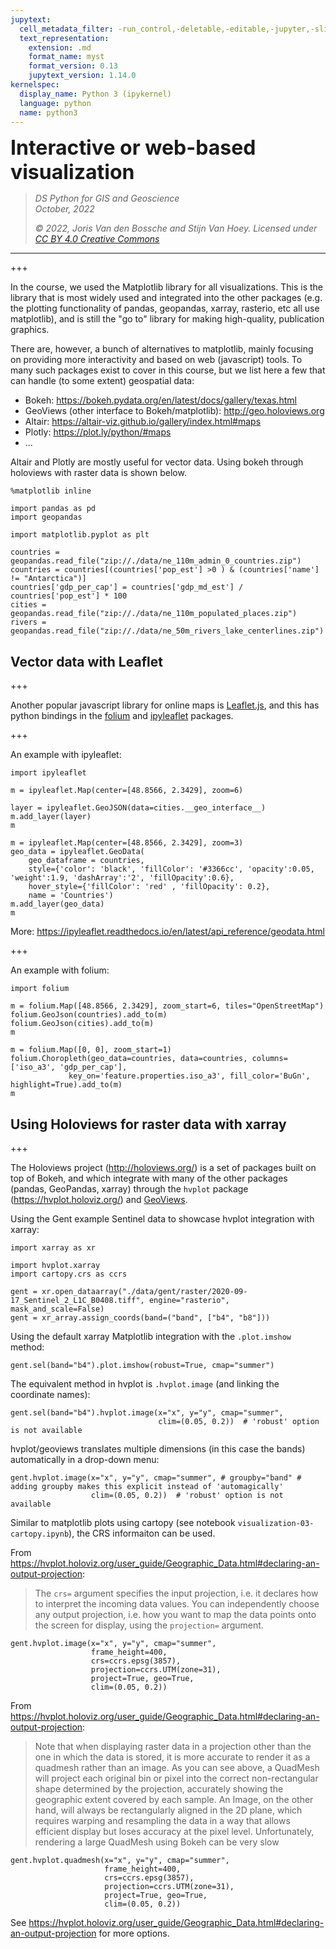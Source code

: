```yaml
---
jupytext:
  cell_metadata_filter: -run_control,-deletable,-editable,-jupyter,-slideshow
  text_representation:
    extension: .md
    format_name: myst
    format_version: 0.13
    jupytext_version: 1.14.0
kernelspec:
  display_name: Python 3 (ipykernel)
  language: python
  name: python3
---
```


<p><font size="6"><b>Interactive or web-based visualization</b></font></p>


> *DS Python for GIS and Geoscience*  
> *October, 2022*
>
> *© 2022, Joris Van den Bossche and Stijn Van Hoey. Licensed under [CC BY 4.0 Creative Commons](https://creativecommons.org/licenses/by/4.0/)*

---

+++

In the course, we used the Matplotlib library for all visualizations. This is the library that is most widely used and integrated into the other packages (e.g. the plotting functionality of pandas, geopandas, xarray, rasterio, etc all use matplotlib), and is still the "go to" library for making high-quality, publication graphics. 

There are, however, a bunch of alternatives to matplotlib, mainly focusing on providing more interactivity and based on web (javascript) tools. To many such packages exist to cover in this course, but we list here a few that can handle (to some extent) geospatial data:

- Bokeh: https://bokeh.pydata.org/en/latest/docs/gallery/texas.html
- GeoViews (other interface to Bokeh/matplotlib): http://geo.holoviews.org
- Altair: https://altair-viz.github.io/gallery/index.html#maps
- Plotly: https://plot.ly/python/#maps
- ...


Altair and Plotly are mostly useful for vector data. Using bokeh through holoviews with raster data is shown below.

```{code-cell} ipython3
%matplotlib inline

import pandas as pd
import geopandas

import matplotlib.pyplot as plt
```

```{code-cell} ipython3
countries = geopandas.read_file("zip://./data/ne_110m_admin_0_countries.zip")
countries = countries[(countries['pop_est'] >0 ) & (countries['name'] != "Antarctica")]
countries['gdp_per_cap'] = countries['gdp_md_est'] / countries['pop_est'] * 100
cities = geopandas.read_file("zip://./data/ne_110m_populated_places.zip")
rivers = geopandas.read_file("zip://./data/ne_50m_rivers_lake_centerlines.zip")
```

## Vector data with Leaflet

+++

Another popular javascript library for online maps is [Leaflet.js](https://leafletjs.com/), and this has python bindings in the [folium](https://github.com/python-visualization/folium) and [ipyleaflet](https://github.com/jupyter-widgets/ipyleaflet) packages.

+++

An example with ipyleaflet:

```{code-cell} ipython3
import ipyleaflet
```

```{code-cell} ipython3
m = ipyleaflet.Map(center=[48.8566, 2.3429], zoom=6)

layer = ipyleaflet.GeoJSON(data=cities.__geo_interface__)
m.add_layer(layer)
m
```

```{code-cell} ipython3
m = ipyleaflet.Map(center=[48.8566, 2.3429], zoom=3)
geo_data = ipyleaflet.GeoData(
    geo_dataframe = countries,
    style={'color': 'black', 'fillColor': '#3366cc', 'opacity':0.05, 'weight':1.9, 'dashArray':'2', 'fillOpacity':0.6},
    hover_style={'fillColor': 'red' , 'fillOpacity': 0.2},
    name = 'Countries')
m.add_layer(geo_data)
m
```

More: https://ipyleaflet.readthedocs.io/en/latest/api_reference/geodata.html

+++

An example with folium:

```{code-cell} ipython3
import folium
```

```{code-cell} ipython3
m = folium.Map([48.8566, 2.3429], zoom_start=6, tiles="OpenStreetMap")
folium.GeoJson(countries).add_to(m)
folium.GeoJson(cities).add_to(m)
m
```

```{code-cell} ipython3
m = folium.Map([0, 0], zoom_start=1)
folium.Choropleth(geo_data=countries, data=countries, columns=['iso_a3', 'gdp_per_cap'],
             key_on='feature.properties.iso_a3', fill_color='BuGn', highlight=True).add_to(m)
m
```

## Using Holoviews for raster data with xarray

+++

The Holoviews project (http://holoviews.org/) is a set of packages built on top of Bokeh, and which integrate with many of the other packages (pandas, GeoPandas, xarray) through the `hvplot` package (https://hvplot.holoviz.org/) and [GeoViews](https://geoviews.org/).

Using the Gent example Sentinel data to showcase hvplot integration with xarray:

```{code-cell} ipython3
import xarray as xr

import hvplot.xarray
import cartopy.crs as ccrs
```

```{code-cell} ipython3
gent = xr.open_dataarray("./data/gent/raster/2020-09-17_Sentinel_2_L1C_B0408.tiff", engine="rasterio", mask_and_scale=False)
gent = xr_array.assign_coords(band=("band", ["b4", "b8"]))
```

Using the default xarray Matplotlib integration with the `.plot.imshow` method:

```{code-cell} ipython3
gent.sel(band="b4").plot.imshow(robust=True, cmap="summer")
```

The equivalent method in hvplot is `.hvplot.image` (and linking the coordinate names):

```{code-cell} ipython3
gent.sel(band="b4").hvplot.image(x="x", y="y", cmap="summer", 
                                 clim=(0.05, 0.2))  # 'robust' option is not available
```

hvplot/geoviews translates multiple dimensions (in this case the bands) automatically in a drop-down menu:

```{code-cell} ipython3
gent.hvplot.image(x="x", y="y", cmap="summer", # groupby="band" # adding groupby makes this explicit instead of 'automagically'
                  clim=(0.05, 0.2))  # 'robust' option is not available
```

Similar to matplotlib plots using cartopy (see notebook `visualization-03-cartopy.ipynb`), the CRS informaiton can be used.

From https://hvplot.holoviz.org/user_guide/Geographic_Data.html#declaring-an-output-projection:

> The `crs=` argument specifies the input projection, i.e. it declares how to interpret the incoming data values. You can independently choose any output projection, i.e. how you want to map the data points onto the screen for display, using the `projection=` argument. 

```{code-cell} ipython3
gent.hvplot.image(x="x", y="y", cmap="summer", 
                  frame_height=400, 
                  crs=ccrs.epsg(3857), 
                  projection=ccrs.UTM(zone=31), 
                  project=True, geo=True,
                  clim=(0.05, 0.2))
```

From https://hvplot.holoviz.org/user_guide/Geographic_Data.html#declaring-an-output-projection:

> Note that when displaying raster data in a projection other than the one in which the data is stored, it is more accurate to render it as a quadmesh rather than an image. As you can see above, a QuadMesh will project each original bin or pixel into the correct non-rectangular shape determined by the projection, accurately showing the geographic extent covered by each sample. An Image, on the other hand, will always be rectangularly aligned in the 2D plane, which requires warping and resampling the data in a way that allows efficient display but loses accuracy at the pixel level. Unfortunately, rendering a large QuadMesh using Bokeh can be very slow

```{code-cell} ipython3
gent.hvplot.quadmesh(x="x", y="y", cmap="summer", 
                     frame_height=400, 
                     crs=ccrs.epsg(3857), 
                     projection=ccrs.UTM(zone=31), 
                     project=True, geo=True,
                     clim=(0.05, 0.2))
```

See https://hvplot.holoviz.org/user_guide/Geographic_Data.html#declaring-an-output-projection for more options.
